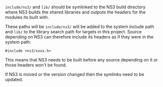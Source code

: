 `include/ns3/` and `lib/` should be symlinked to the NS3 build directory where
NS3 builds the shared libraries and outputs the headers for the modules its
built with.

These paths will be `include/ns3/` will be added to the system include path and
`lib/` to the library search path for targets in this project. Source depending
on NS3 can therefore include its headers as if they were in the system path:

    #include <ns3/xxxx.h>

This means that NS3 needs to be built before any source depending on it or those
headers won't be found.

If NS3 is moved or the version changed then the symlinks need to be updated.
